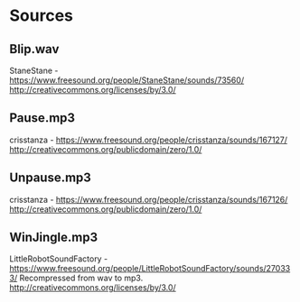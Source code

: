 # Sources

## Blip.wav
StaneStane - https://www.freesound.org/people/StaneStane/sounds/73560/
http://creativecommons.org/licenses/by/3.0/

## Pause.mp3
crisstanza - https://www.freesound.org/people/crisstanza/sounds/167127/
http://creativecommons.org/publicdomain/zero/1.0/

## Unpause.mp3
crisstanza - https://www.freesound.org/people/crisstanza/sounds/167126/
http://creativecommons.org/publicdomain/zero/1.0/

## WinJingle.mp3
LittleRobotSoundFactory - https://www.freesound.org/people/LittleRobotSoundFactory/sounds/270333/
Recompressed from wav to mp3.
http://creativecommons.org/licenses/by/3.0/
